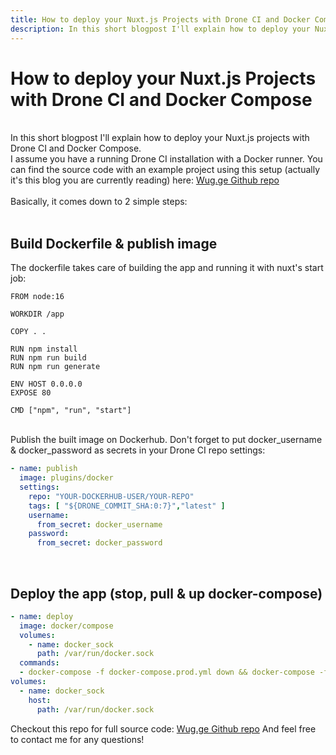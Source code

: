 ```yaml
---
title: How to deploy your Nuxt.js Projects with Drone CI and Docker Compose
description: In this short blogpost I'll explain how to deploy your Nuxt.js projects with Drone CI and Docker Compose.
---
```

# How to deploy your Nuxt.js Projects with Drone CI and Docker Compose
<br>
In this short blogpost I'll explain how to deploy your Nuxt.js projects with Drone CI and Docker Compose.<br>
I assume you have a running Drone CI installation with a Docker runner.
You can find the source code with an example project using this setup (actually it's this blog you are currently reading) here: <a href="https://github.com/wug-ge/wug.ge/">Wug.ge Github repo</a>
<br>
<br>
Basically, it comes down to 2 simple steps:<br>

<br>

## Build Dockerfile & publish image

The dockerfile takes care of building the app and running it with nuxt's start job:

```docker
FROM node:16

WORKDIR /app

COPY . .

RUN npm install
RUN npm run build
RUN npm run generate

ENV HOST 0.0.0.0
EXPOSE 80

CMD ["npm", "run", "start"]
```
<br>
Publish the built image on Dockerhub. Don't forget to put docker_username & docker_password as secrets in your Drone CI repo settings: 

```yml
- name: publish
  image: plugins/docker
  settings:
    repo: "YOUR-DOCKERHUB-USER/YOUR-REPO"
    tags: [ "${DRONE_COMMIT_SHA:0:7}","latest" ]
    username:
      from_secret: docker_username
    password:
      from_secret: docker_password
```
<br>

## Deploy the app (stop, pull & up docker-compose)

```yml
- name: deploy
  image: docker/compose
  volumes:
    - name: docker_sock
      path: /var/run/docker.sock
  commands:
  - docker-compose -f docker-compose.prod.yml down && docker-compose -f docker-compose.prod.yml pull && docker-compose -f docker-compose.prod.yml up -d
volumes:
  - name: docker_sock
    host:
      path: /var/run/docker.sock
```

Checkout this repo for full source code: <a href="https://github.com/wug-ge/wug.ge/">Wug.ge Github repo</a>
And feel free to contact me for any questions!